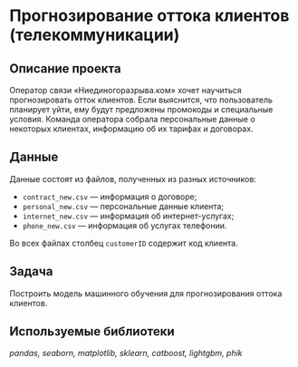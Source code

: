 # Прогнозирование оттока клиентов (телекоммуникации)

## Описание проекта

Оператор связи «Ниединогоразрыва.ком» хочет научиться прогнозировать отток клиентов. Если выяснится, что пользователь планирует уйти, ему будут предложены промокоды и специальные условия. Команда оператора собрала персональные данные о некоторых клиентах, информацию об их тарифах и договорах.

## Данные 
Данные состоят из файлов, полученных из разных источников:
- `contract_new.csv` — информация о договоре;
- `personal_new.csv` — персональные данные клиента;
- `internet_new.csv` — информация об интернет-услугах;
- `phone_new.csv` — информация об услугах телефонии.

Во всех файлах столбец `customerID` содержит код клиента.

## Задача
Построить модель машинного обучения для прогнозирования оттока клиентов.

## Используемые библиотеки
*pandas, seaborn, matplotlib, sklearn, catboost, lightgbm, phik*
